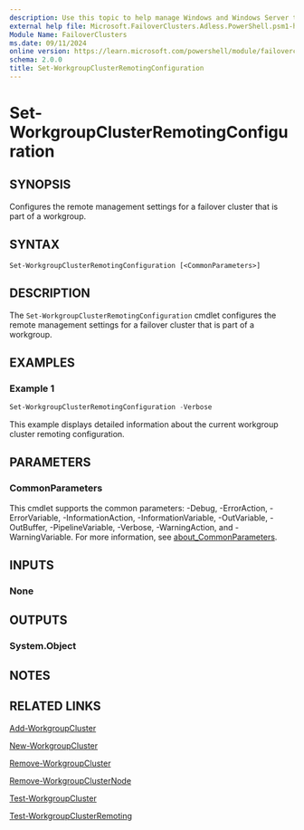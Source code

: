```yaml
---
description: Use this topic to help manage Windows and Windows Server technologies with Windows PowerShell.
external help file: Microsoft.FailoverClusters.Adless.PowerShell.psm1-help.xml
Module Name: FailoverClusters
ms.date: 09/11/2024
online version: https://learn.microsoft.com/powershell/module/failoverclusters/set-workgroupclusterremotingconfiguration?view=windowsserver2025-ps&wt.mc_id=ps-gethelp
schema: 2.0.0
title: Set-WorkgroupClusterRemotingConfiguration
---
```


# Set-WorkgroupClusterRemotingConfiguration

## SYNOPSIS
Configures the remote management settings for a failover cluster that is part of a workgroup.

## SYNTAX

```
Set-WorkgroupClusterRemotingConfiguration [<CommonParameters>]
```

## DESCRIPTION

The `Set-WorkgroupClusterRemotingConfiguration` cmdlet configures the remote management settings for
a failover cluster that is part of a workgroup.

## EXAMPLES

### Example 1

```powershell
Set-WorkgroupClusterRemotingConfiguration -Verbose
```

This example displays detailed information about the current workgroup cluster remoting
configuration.

## PARAMETERS

### CommonParameters

This cmdlet supports the common parameters: -Debug, -ErrorAction, -ErrorVariable,
-InformationAction, -InformationVariable, -OutVariable, -OutBuffer, -PipelineVariable, -Verbose,
-WarningAction, and -WarningVariable. For more information, see
[about_CommonParameters](/powershell/module/microsoft.powershell.core/about/about_commonparameters).

## INPUTS

### None

## OUTPUTS

### System.Object

## NOTES

## RELATED LINKS

[Add-WorkgroupCluster](add-workgroupcluster.md)

[New-WorkgroupCluster](new-workgroupcluster.md)

[Remove-WorkgroupCluster](remove-workgroupcluster.md)

[Remove-WorkgroupClusterNode](remove-workgroupclusternode.md)

[Test-WorkgroupCluster](test-workgroupcluster.md)

[Test-WorkgroupClusterRemoting](test-workgroupclusterremoting.md)
